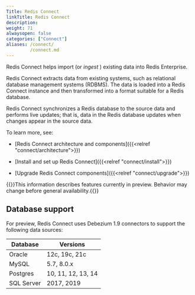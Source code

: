 ```yaml
---
Title: Redis Connect
linkTitle: Redis Connect
description:
weight: 71
alwaysopen: false
categories: ["Connect"]
aliases: /connect/
         /connect.md
---
```


Redis Connect helps import (or _ingest_&nbsp;) existing data into Redis Enterprise.   

Redis Connect extracts data from existing systems, such as relational database management systems (RDBMS).  The data is loaded into a Redis Connect instance and then transformed into a format suitable for a Redis database.

Redis Connect synchronizes a Redis database to the source data and performs live updates; that is, data in the Redis database updates when changes appear in the source data.

To learn more, see:

- [Redis Connect architecture and components]({{<relref "connect/architecture">}})

- [Install and set up Redis Connect]({{<relref "connect/install">}})

- [Upgrade Redis Connect components]({{<relref "connect/upgrade">}})

{{<note>}}This information describes features currently in preview.  Behavior may change before general availability.{{</note>}}

## Database support

For preview, Redis Connect uses Debezium 1.9 connectors to support the following data sources:

| Database   | Versions           |
| ---------- | ------------------ |
| Oracle     | 12c, 19c, 21c      |
| MySQL      | 5.7, 8.0.x         |
| Postgres   | 10, 11, 12, 13, 14 |
| SQL Server | 2017, 2019         |
